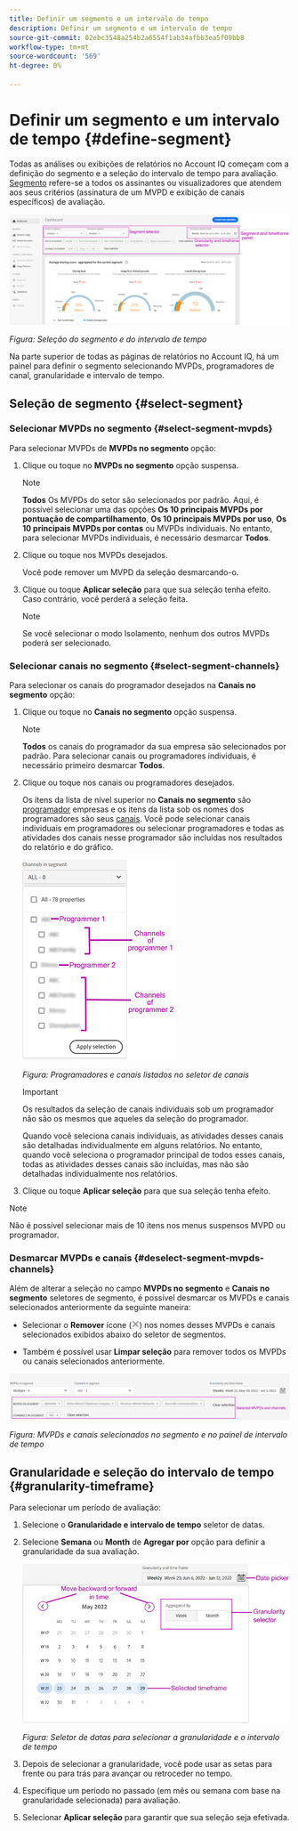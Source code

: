 ```yaml
---
title: Definir um segmento e um intervalo de tempo
description: Definir um segmento e um intervalo de tempo
source-git-commit: 02ebc3548a254b2a6554f1ab34afbb3ea5f09bb8
workflow-type: tm+mt
source-wordcount: '569'
ht-degree: 0%

---
```


# Definir um segmento e um intervalo de tempo {#define-segment}

Todas as análises ou exibições de relatórios no Account IQ começam com a definição do segmento e a seleção do intervalo de tempo para avaliação. [Segmento](/help/AccountIQ/product-concepts.md#segmet-def) refere-se a todos os assinantes ou visualizadores que atendem aos seus critérios (assinatura de um MVPD e exibição de canais específicos) de avaliação.

![](assets/segment-panel.png)

*Figura: Seleção do segmento e do intervalo de tempo*

Na parte superior de todas as páginas de relatórios no Account IQ, há um painel para definir o segmento selecionando MVPDs, programadores de canal, granularidade e intervalo de tempo.

## Seleção de segmento {#select-segment}

### Selecionar MVPDs no segmento {#select-segment-mvpds}

Para selecionar MVPDs de **MVPDs no segmento** opção:

1. Clique ou toque no **MVPDs no segmento** opção suspensa.

   >[!NOTE]
   >
   >**Todos** Os MVPDs do setor são selecionados por padrão. Aqui, é possível selecionar uma das opções **Os 10 principais MVPDs por pontuação de compartilhamento**, **Os 10 principais MVPDs por uso**, **Os 10 principais MVPDs por contas** ou MVPDs individuais. No entanto, para selecionar MVPDs individuais, é necessário desmarcar **Todos**.

1. Clique ou toque nos MVPDs desejados.

   Você pode remover um MVPD da seleção desmarcando-o.

1. Clique ou toque **Aplicar seleção** para que sua seleção tenha efeito. Caso contrário, você perderá a seleção feita.

   >[!NOTE]
   >
   >Se você selecionar o modo Isolamento, nenhum dos outros MVPDs poderá ser selecionado.

### Selecionar canais no segmento {#select-segment-channels}

Para selecionar os canais do programador desejados na **Canais no segmento** opção:

1. Clique ou toque no **Canais no segmento** opção suspensa.

   >[!NOTE]
   >
   >**Todos** os canais do programador da sua empresa são selecionados por padrão. Para selecionar canais ou programadores individuais, é necessário primeiro desmarcar **Todos**.

1. Clique ou toque nos canais ou programadores desejados.

   Os itens da lista de nível superior no **Canais no segmento** são [programador](/help/AccountIQ/product-concepts.md#programmer-def) empresas e os itens da lista sob os nomes dos programadores são seus [canais](/help/AccountIQ/product-concepts.md#channel-def). Você pode selecionar canais individuais em programadores ou selecionar programadores e todas as atividades dos canais nesse programador são incluídas nos resultados do relatório e do gráfico.

   ![](assets/programmer-channels.png)


   *Figura: Programadores e canais listados no seletor de canais*

   >[!IMPORTANT]
   >
   >Os resultados da seleção de canais individuais sob um programador não são os mesmos que aqueles da seleção do programador.
   >
   >
   >Quando você seleciona canais individuais, as atividades desses canais são detalhadas individualmente em alguns relatórios. No entanto, quando você seleciona o programador principal de todos esses canais, todas as atividades desses canais são incluídas, mas não são detalhadas individualmente nos relatórios.

1. Clique ou toque **Aplicar seleção** para que sua seleção tenha efeito.

>[!NOTE]
>
>Não é possível selecionar mais de 10 itens nos menus suspensos MVPD ou programador.

### Desmarcar MVPDs e canais {#deselect-segment-mvpds-channels}

Além de alterar a seleção no campo **MVPDs no segmento** e **Canais no segmento** seletores de segmento, é possível desmarcar os MVPDs e canais selecionados anteriormente da seguinte maneira:

* Selecionar o **Remover** ícone (![ícone remover](assets/remove-icon.png)) nos nomes desses MVPDs e canais selecionados exibidos abaixo do seletor de segmentos.

* Também é possível usar **Limpar seleção** para remover todos os MVPDs ou canais selecionados anteriormente.

![](assets/segment-panel-selection.png)

*Figura: MVPDs e canais selecionados no segmento e no painel de intervalo de tempo*

## Granularidade e seleção do intervalo de tempo {#granularity-timeframe}

Para selecionar um período de avaliação:

1. Selecione o **Granularidade e intervalo de tempo** seletor de datas.

1. Selecione **Semana** ou **Month** de **Agregar por** opção para definir a granularidade da sua avaliação.

   ![](assets/granularity-timeframe-weekwise.png)


   *Figura: Seletor de datas para selecionar a granularidade e o intervalo de tempo*

1. Depois de selecionar a granularidade, você pode usar as setas para frente ou para trás para avançar ou retroceder no tempo.

1. Especifique um período no passado (em mês ou semana com base na granularidade selecionada) para avaliação.

1. Selecionar **Aplicar seleção** para garantir que sua seleção seja efetivada.
